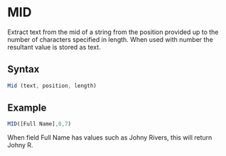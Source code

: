 # MID

Extract text from the mid of a string from the position provided up to the number of characters specified in length. When used with number the resultant value is stored as text.

## Syntax

```javascript
Mid (text, position, length)
```

## Example

```javascript
MID([Full Name],0,7)
```

When field Full Name has values such as Johny Rivers, this will return Johny R.
